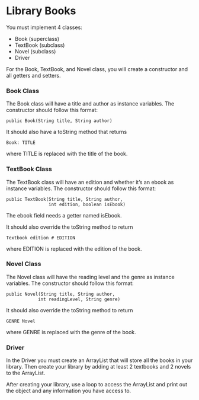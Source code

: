 # Library Books

You must implement 4 classes:

  -  Book (superclass)
  -  TextBook (subclass)
  -  Novel (subclass)
  -  Driver

For the Book, TextBook, and Novel class, you will create a constructor and all getters and setters.

### Book Class

The Book class will have a title and author as instance variables. The constructor should follow this format:

```public Book(String title, String author)```

It should also have a toString method that returns

```Book: TITLE```

where TITLE is replaced with the title of the book.

### TextBook Class

The TextBook class will have an edition and whether it’s an ebook as instance variables. The constructor should follow this format:

```
public TextBook(String title, String author, 
                int edition, boolean isEbook)
```

The ebook field needs a getter named isEbook.

It should also override the toString method to return

```Textbook edition # EDITION```

where EDITION is replaced with the edition of the book.

### Novel Class

The Novel class will have the reading level and the genre as instance variables. The constructor should follow this format:

```
public Novel(String title, String author, 
            int readingLevel, String genre)
```

It should also override the toString method to return

```GENRE Novel```

where GENRE is replaced with the genre of the book.

### Driver

In the Driver you must create an ArrayList that will store all the books in your library. Then create your library by adding at least 2 textbooks and 2 novels to the ArrayList.

After creating your library, use a loop to access the ArrayList and print out the object and any information you have access to.
